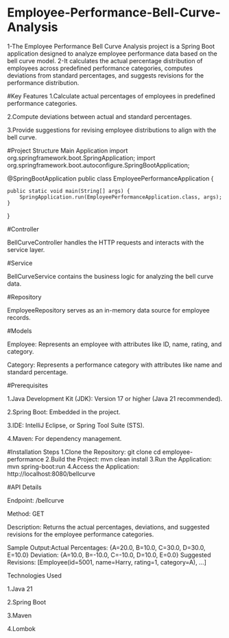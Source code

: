 # Employee-Performance-Bell-Curve-Analysis
1-The Employee Performance Bell Curve Analysis project is a Spring Boot application designed to analyze employee performance data based on the bell curve model.
2-It calculates the actual percentage distribution of employees across predefined performance categories, computes deviations from standard percentages, and suggests revisions for the performance distribution.

#Key Features
1.Calculate actual percentages of employees in predefined performance categories.

2.Compute deviations between actual and standard percentages.

3.Provide suggestions for revising employee distributions to align with the bell curve.


#Project Structure
Main Application
  import org.springframework.boot.SpringApplication;
import org.springframework.boot.autoconfigure.SpringBootApplication;

@SpringBootApplication
public class EmployeePerformanceApplication {

    public static void main(String[] args) {
        SpringApplication.run(EmployeePerformanceApplication.class, args);
    }
}

#Controller

BellCurveController handles the HTTP requests and interacts with the service layer.

#Service

BellCurveService contains the business logic for analyzing the bell curve data.

#Repository

EmployeeRepository serves as an in-memory data source for employee records.

#Models

Employee: Represents an employee with attributes like ID, name, rating, and category.

Category: Represents a performance category with attributes like name and standard percentage.

#Prerequisites

1.Java Development Kit (JDK): Version 17 or higher (Java 21 recommended).

2.Spring Boot: Embedded in the project.

3.IDE: IntelliJ  Eclipse, or Spring Tool Suite (STS).

4.Maven: For dependency management.

#Installation Steps
1.Clone the Repository:
  git clone <repository-url>
  cd employee-performance
2.Build the Project:
  mvn clean install
3.Run the Application:
  mvn spring-boot:run
4.Access the Application:
  http://localhost:8080/bellcurve

#API Details

Endpoint: /bellcurve

Method: GET

Description: Returns the actual percentages, deviations, and suggested revisions for the employee performance categories.

Sample Output:Actual Percentages: {A=20.0, B=10.0, C=30.0, D=30.0, E=10.0}
Deviation: {A=10.0, B=-10.0, C=-10.0, D=10.0, E=0.0}
Suggested Revisions: [Employee(id=5001, name=Harry, rating=1, category=A), ...]

Technologies Used

1.Java 21

2.Spring Boot

3.Maven

4.Lombok

